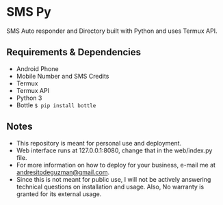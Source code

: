 # SMS Py
SMS Auto responder and Directory built with Python and uses Termux API.

## Requirements & Dependencies
- Android Phone
- Mobile Number and SMS Credits
- Termux
- Termux API
- Python 3
- Bottle ```$ pip install bottle```

## Notes
- This repository is meant for personal use and deployment.
- Web interface runs at 127.0.0.1:8080, change that in the web/index.py file.
- For more information on how to deploy for your business, e-mail me at andresitodeguzman@gmail.com. 
- Since this is not meant for public use, I will not be actively answering technical questions on installation and usage. Also, No warranty is granted for its external usage.
